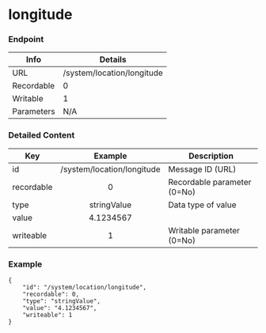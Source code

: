 # longitude



### Endpoint

| Info  | Details |
| ------------- | ------------- |
| URL   | /system/location/longitude   |
| Recordable   | 0   |
| Writable   | 1   |
| Parameters  | N/A  |

### Detailed Content

|  Key  | Example | Description |
| ------------- | :------: | ------------------------------ |
|  id | /system/location/longitude | Message ID (URL) |
|  recordable | 0 | Recordable parameter (0=No) |
|  type | stringValue | Data type of value |
|  value | 4.1234567 |  |
|  writeable | 1 | Writable parameter (0=No) |



### Example
```
{
    "id": "/system/location/longitude",
    "recordable": 0,
    "type": "stringValue",
    "value": "4.1234567",
    "writeable": 1
}
```
